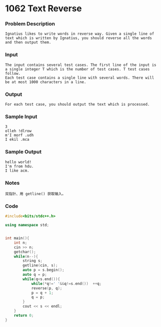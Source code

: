 # 1062 Text Reverse

### **Problem Description**

```
Ignatius likes to write words in reverse way. Given a single line of text which is written by Ignatius, you should reverse all the words and then output them.
```

### **Input**

```
The input contains several test cases. The first line of the input is a single integer T which is the number of test cases. T test cases follow.
Each test case contains a single line with several words. There will be at most 1000 characters in a line.
```

### **Output**

```
For each test case, you should output the text which is processed.
```

### **Sample Input**

```
3
olleh !dlrow
m'I morf .udh
I ekil .mca
```

### Sample Output

```
hello world!
I'm from hdu.
I like acm.
```

### Notes

```
双指针、用 getline() 获取输入。
```

### Code

```C++
#include<bits/stdc++.h>

using namespace std;


int main(){
    int n;
    cin >> n;
    getchar();
    while(n--){
        string s;
        getline(cin, s);
        auto p = s.begin();
        auto q = p;
        while(q<s.end()){
            while(*q!=' '&&q!=s.end())  ++q;
            reverse(p, q);
            p = q + 1;
            q = p;
        }
        cout << s << endl;
    }
    return 0;
}
```

